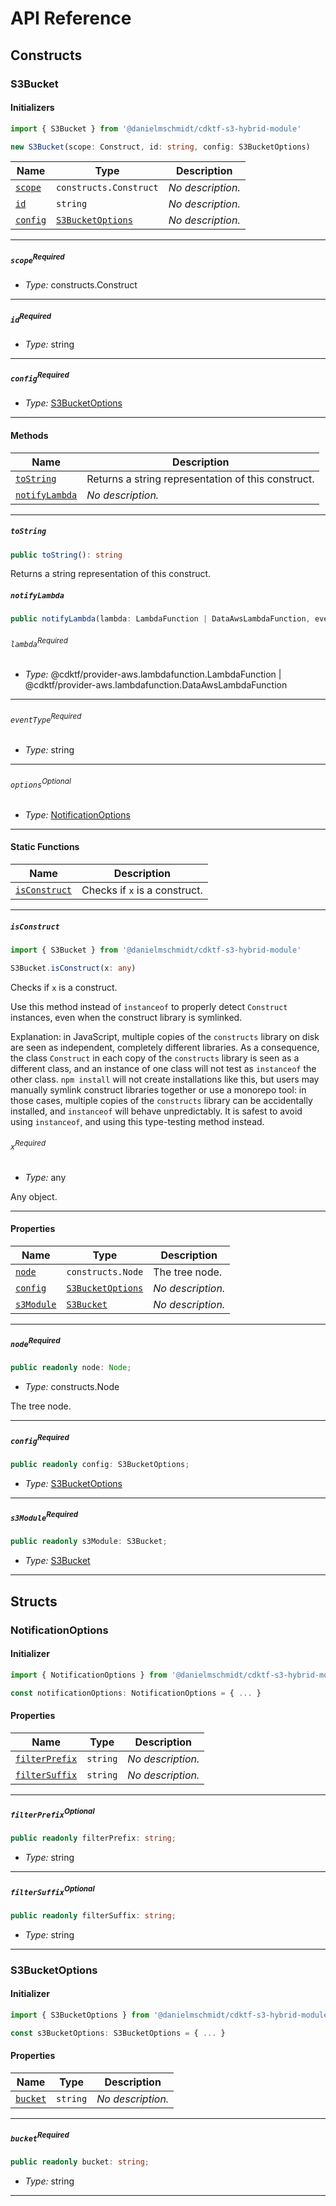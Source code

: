 # API Reference <a name="API Reference" id="api-reference"></a>

## Constructs <a name="Constructs" id="Constructs"></a>

### S3Bucket <a name="S3Bucket" id="@danielmschmidt/cdktf-s3-hybrid-module.S3Bucket"></a>

#### Initializers <a name="Initializers" id="@danielmschmidt/cdktf-s3-hybrid-module.S3Bucket.Initializer"></a>

```typescript
import { S3Bucket } from '@danielmschmidt/cdktf-s3-hybrid-module'

new S3Bucket(scope: Construct, id: string, config: S3BucketOptions)
```

| **Name** | **Type** | **Description** |
| --- | --- | --- |
| <code><a href="#@danielmschmidt/cdktf-s3-hybrid-module.S3Bucket.Initializer.parameter.scope">scope</a></code> | <code>constructs.Construct</code> | *No description.* |
| <code><a href="#@danielmschmidt/cdktf-s3-hybrid-module.S3Bucket.Initializer.parameter.id">id</a></code> | <code>string</code> | *No description.* |
| <code><a href="#@danielmschmidt/cdktf-s3-hybrid-module.S3Bucket.Initializer.parameter.config">config</a></code> | <code><a href="#@danielmschmidt/cdktf-s3-hybrid-module.S3BucketOptions">S3BucketOptions</a></code> | *No description.* |

---

##### `scope`<sup>Required</sup> <a name="scope" id="@danielmschmidt/cdktf-s3-hybrid-module.S3Bucket.Initializer.parameter.scope"></a>

- *Type:* constructs.Construct

---

##### `id`<sup>Required</sup> <a name="id" id="@danielmschmidt/cdktf-s3-hybrid-module.S3Bucket.Initializer.parameter.id"></a>

- *Type:* string

---

##### `config`<sup>Required</sup> <a name="config" id="@danielmschmidt/cdktf-s3-hybrid-module.S3Bucket.Initializer.parameter.config"></a>

- *Type:* <a href="#@danielmschmidt/cdktf-s3-hybrid-module.S3BucketOptions">S3BucketOptions</a>

---

#### Methods <a name="Methods" id="Methods"></a>

| **Name** | **Description** |
| --- | --- |
| <code><a href="#@danielmschmidt/cdktf-s3-hybrid-module.S3Bucket.toString">toString</a></code> | Returns a string representation of this construct. |
| <code><a href="#@danielmschmidt/cdktf-s3-hybrid-module.S3Bucket.notifyLambda">notifyLambda</a></code> | *No description.* |

---

##### `toString` <a name="toString" id="@danielmschmidt/cdktf-s3-hybrid-module.S3Bucket.toString"></a>

```typescript
public toString(): string
```

Returns a string representation of this construct.

##### `notifyLambda` <a name="notifyLambda" id="@danielmschmidt/cdktf-s3-hybrid-module.S3Bucket.notifyLambda"></a>

```typescript
public notifyLambda(lambda: LambdaFunction | DataAwsLambdaFunction, eventType: string, options?: NotificationOptions): void
```

###### `lambda`<sup>Required</sup> <a name="lambda" id="@danielmschmidt/cdktf-s3-hybrid-module.S3Bucket.notifyLambda.parameter.lambda"></a>

- *Type:* @cdktf/provider-aws.lambdafunction.LambdaFunction | @cdktf/provider-aws.lambdafunction.DataAwsLambdaFunction

---

###### `eventType`<sup>Required</sup> <a name="eventType" id="@danielmschmidt/cdktf-s3-hybrid-module.S3Bucket.notifyLambda.parameter.eventType"></a>

- *Type:* string

---

###### `options`<sup>Optional</sup> <a name="options" id="@danielmschmidt/cdktf-s3-hybrid-module.S3Bucket.notifyLambda.parameter.options"></a>

- *Type:* <a href="#@danielmschmidt/cdktf-s3-hybrid-module.NotificationOptions">NotificationOptions</a>

---

#### Static Functions <a name="Static Functions" id="Static Functions"></a>

| **Name** | **Description** |
| --- | --- |
| <code><a href="#@danielmschmidt/cdktf-s3-hybrid-module.S3Bucket.isConstruct">isConstruct</a></code> | Checks if `x` is a construct. |

---

##### `isConstruct` <a name="isConstruct" id="@danielmschmidt/cdktf-s3-hybrid-module.S3Bucket.isConstruct"></a>

```typescript
import { S3Bucket } from '@danielmschmidt/cdktf-s3-hybrid-module'

S3Bucket.isConstruct(x: any)
```

Checks if `x` is a construct.

Use this method instead of `instanceof` to properly detect `Construct`
instances, even when the construct library is symlinked.

Explanation: in JavaScript, multiple copies of the `constructs` library on
disk are seen as independent, completely different libraries. As a
consequence, the class `Construct` in each copy of the `constructs` library
is seen as a different class, and an instance of one class will not test as
`instanceof` the other class. `npm install` will not create installations
like this, but users may manually symlink construct libraries together or
use a monorepo tool: in those cases, multiple copies of the `constructs`
library can be accidentally installed, and `instanceof` will behave
unpredictably. It is safest to avoid using `instanceof`, and using
this type-testing method instead.

###### `x`<sup>Required</sup> <a name="x" id="@danielmschmidt/cdktf-s3-hybrid-module.S3Bucket.isConstruct.parameter.x"></a>

- *Type:* any

Any object.

---

#### Properties <a name="Properties" id="Properties"></a>

| **Name** | **Type** | **Description** |
| --- | --- | --- |
| <code><a href="#@danielmschmidt/cdktf-s3-hybrid-module.S3Bucket.property.node">node</a></code> | <code>constructs.Node</code> | The tree node. |
| <code><a href="#@danielmschmidt/cdktf-s3-hybrid-module.S3Bucket.property.config">config</a></code> | <code><a href="#@danielmschmidt/cdktf-s3-hybrid-module.S3BucketOptions">S3BucketOptions</a></code> | *No description.* |
| <code><a href="#@danielmschmidt/cdktf-s3-hybrid-module.S3Bucket.property.s3Module">s3Module</a></code> | <code><a href="#@danielmschmidt/cdktf-s3-hybrid-module.S3Bucket">S3Bucket</a></code> | *No description.* |

---

##### `node`<sup>Required</sup> <a name="node" id="@danielmschmidt/cdktf-s3-hybrid-module.S3Bucket.property.node"></a>

```typescript
public readonly node: Node;
```

- *Type:* constructs.Node

The tree node.

---

##### `config`<sup>Required</sup> <a name="config" id="@danielmschmidt/cdktf-s3-hybrid-module.S3Bucket.property.config"></a>

```typescript
public readonly config: S3BucketOptions;
```

- *Type:* <a href="#@danielmschmidt/cdktf-s3-hybrid-module.S3BucketOptions">S3BucketOptions</a>

---

##### `s3Module`<sup>Required</sup> <a name="s3Module" id="@danielmschmidt/cdktf-s3-hybrid-module.S3Bucket.property.s3Module"></a>

```typescript
public readonly s3Module: S3Bucket;
```

- *Type:* <a href="#@danielmschmidt/cdktf-s3-hybrid-module.S3Bucket">S3Bucket</a>

---


## Structs <a name="Structs" id="Structs"></a>

### NotificationOptions <a name="NotificationOptions" id="@danielmschmidt/cdktf-s3-hybrid-module.NotificationOptions"></a>

#### Initializer <a name="Initializer" id="@danielmschmidt/cdktf-s3-hybrid-module.NotificationOptions.Initializer"></a>

```typescript
import { NotificationOptions } from '@danielmschmidt/cdktf-s3-hybrid-module'

const notificationOptions: NotificationOptions = { ... }
```

#### Properties <a name="Properties" id="Properties"></a>

| **Name** | **Type** | **Description** |
| --- | --- | --- |
| <code><a href="#@danielmschmidt/cdktf-s3-hybrid-module.NotificationOptions.property.filterPrefix">filterPrefix</a></code> | <code>string</code> | *No description.* |
| <code><a href="#@danielmschmidt/cdktf-s3-hybrid-module.NotificationOptions.property.filterSuffix">filterSuffix</a></code> | <code>string</code> | *No description.* |

---

##### `filterPrefix`<sup>Optional</sup> <a name="filterPrefix" id="@danielmschmidt/cdktf-s3-hybrid-module.NotificationOptions.property.filterPrefix"></a>

```typescript
public readonly filterPrefix: string;
```

- *Type:* string

---

##### `filterSuffix`<sup>Optional</sup> <a name="filterSuffix" id="@danielmschmidt/cdktf-s3-hybrid-module.NotificationOptions.property.filterSuffix"></a>

```typescript
public readonly filterSuffix: string;
```

- *Type:* string

---

### S3BucketOptions <a name="S3BucketOptions" id="@danielmschmidt/cdktf-s3-hybrid-module.S3BucketOptions"></a>

#### Initializer <a name="Initializer" id="@danielmschmidt/cdktf-s3-hybrid-module.S3BucketOptions.Initializer"></a>

```typescript
import { S3BucketOptions } from '@danielmschmidt/cdktf-s3-hybrid-module'

const s3BucketOptions: S3BucketOptions = { ... }
```

#### Properties <a name="Properties" id="Properties"></a>

| **Name** | **Type** | **Description** |
| --- | --- | --- |
| <code><a href="#@danielmschmidt/cdktf-s3-hybrid-module.S3BucketOptions.property.bucket">bucket</a></code> | <code>string</code> | *No description.* |

---

##### `bucket`<sup>Required</sup> <a name="bucket" id="@danielmschmidt/cdktf-s3-hybrid-module.S3BucketOptions.property.bucket"></a>

```typescript
public readonly bucket: string;
```

- *Type:* string

---



